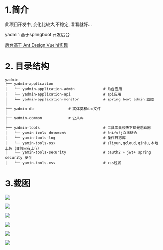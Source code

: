 # 1.简介
此项目开发中, 变化比较大,不稳定, 看看就好....

yadmin 基于springboot 开发后台

[后台基于 Ant Design Vue  hi实现 ](https://github.com/ytrue/yadmin-web)

# 2. 目录结构

```
yadmin
├── yadmin-application
│   └── yadmin-application-admin             # 后台应用
│   └── yadmin-application-api               # api应用
│   └── yadmin-application-monitor           # spring boot admin 监控
│   
├── yadmin-db                # 实体类和dao文件
│
├── yadmin-common            # 公共库
│  
├── yadmin-tools                             # 工具库此模块下都是启动器
│   └── yamin-tools-document                 # knife4j文档整合             
│   └── yamin-tools-log                      # 操作日志库
│   └── yamin-tools-oss                      # aliyun,qcloud,qiniu,本地 上传（目前只有上传）
│   └── yamin-tools-security                 # oauth2 + jwt+ spring security 安全
│   └── yamin-tools-xss                      # xss过滤
```

# 3.截图

![](https://php-yangyi-images.oss-cn-shenzhen.aliyuncs.com/mydocs/yadmin-01.png)

![](https://php-yangyi-images.oss-cn-shenzhen.aliyuncs.com/mydocs/yadmin-02.png)

![](https://php-yangyi-images.oss-cn-shenzhen.aliyuncs.com/mydocs/yadmin-03.png)

![](https://php-yangyi-images.oss-cn-shenzhen.aliyuncs.com/mydocs/yadmin-04.png)

![](https://php-yangyi-images.oss-cn-shenzhen.aliyuncs.com/mydocs/yadmin-05.png)

![](https://php-yangyi-images.oss-cn-shenzhen.aliyuncs.com/mydocs/yadmin-06.png)
